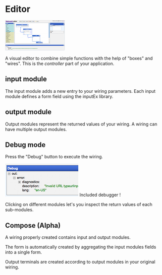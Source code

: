 
# Editor

<img src="images/editor_small.png">

A visual editor to combine simple functions with the help of "boxes" and "wires". This is the <i>controller</i> part of your application.

## input module

The input module adds a new entry to your wiring parameters. Each input module defines a form field using the inputEx library.

## output module

Output modules represent the returned values of your wiring. A wiring can have multiple output modules.

## Debug mode

Press the "Debug" button to execute the wiring.

<img src="images/debugguer_small.png">	
Included debugger !

Clicking on different modules let's you inspect the return values of each sub-modules.

## Compose (Alpha)

A wiring properly created contains input and output modules.


The form is automatically created by aggregating the input modules fields into a single form.

Output terminals are created according to output modules in your original wiring.


<script type="text/javascript">var disqus_shortname = 'editor';</script>